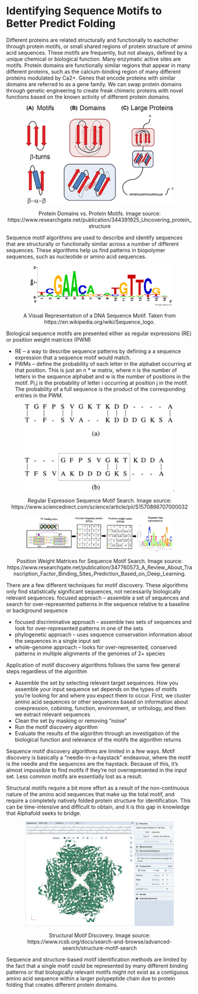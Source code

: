 # Identifying Sequence Motifs to Better Predict Folding  
Different proteins are related structurally and functionally to eachother through protein motifs, or small shared regions of protein structure of amino acid sequences. These motifs are frequently, but not always, defined by a unique chemical or biological function. Many enzymatic active sites are motifs. Protein domains are functionally similar regions that appear in many different proteins, such as the calcium-binding region of many different proteins modulated by Ca2+. Genes that encode proteins with similar domains are referred to as a gene family. We can swap protein domains through genetic engineering to create freak chimeric proteins with novel functions based on the known activity of different protein domains.
<p align="center">  
  <img src="./docs/assets/Domains-Motifs.jpeg" alt="Protein Domains vs Motifs" width="400"/>      
</p">
<p align="center">
  Protein Domains vs. Protein Motifs. Image source: https://www.researchgate.net/publication/344391925_Uncovering_protein_structure


Sequence motif algorithms are used to describe and identify sequences that are structurally or functionally similar across a number of different sequences. These algorithms help us find patterns in biopolymer sequences, such as nucleotide or amino acid sequences.  
<p align="center">   
  <img src="./docs/assets/sequence-motifs.png" alt="A Visual Representation of a DNA Sequence Motif" width="400"/>

<p align="center">
  A Visual Representation of a DNA Sequence Motif. Taken from https://en.wikipedia.org/wiki/Sequence_logo.  
</p> 

Biological sequence motifs are presented either as regular expressions (RE) or position weight matrices (PWM)
- RE – a way to describe sequence patterns by defining a a sequence expression that a sequence motif would match. 
- PWMs – define the probability of each letter in the alphabet occurring at that position. This is just an n * w matrix, where n is the number of letters in the sequence alphabet and w is the number of positions in the motif. Pi,j is the probability of letter i occurring at position j in the motif. The probability of a full sequence is the product of the corresponding entries in the PWM. 
<p align="center">  
  <img src="./docs/assets/regex.gif" alt="Regular Expression Sequence Motif Search" width="400"/>. 

<p align="center">
  Regular Expression Sequence Motif Search. Image source: https://www.sciencedirect.com/science/article/pii/S1570866707000032
</p>
<p align="center">
  <img src="./docs/assets/pwm.jpeg" alt="Position Weight Matrices for Sequence Motif Search" width="400"/>
</p>
<p align="center">
  Position Weight Matrices for Sequence Motif Search. Image source: https://www.researchgate.net/publication/347760573_A_Review_About_Transcription_Factor_Binding_Sites_Prediction_Based_on_Deep_Learning.  
</p>

There are a few different techniques for motif discovery. These algorithms only find statistically significant sequences, not necessarily biologically relevant sequences. 
focused approach – assemble a set of sequences and search for over-represented patterns in the sequence relative to a baseline or background sequence 
- focused discriminative approach – assemble two sets of sequences and look for over-represented patterns in one of the sets
- phylogenetic approach – uses sequence conservation information about the sequences in a single input set
- whole-genome approach – looks for over-represented, conserved patterns in multiple alignments of the genomes of 2+ species 

Application of motif discovery algorithms follows the same few general steps regardless of the algorithm
- Assemble the set by selecting relevant target sequences. How you assemble your input sequence set depends on the types of motifs you’re looking for and where you expect them to occur. First, we cluster amino acid sequences or other sequences based on information about coexpression, cobining, function, environment, or orthology, and then we extract relevant sequences
- Clean the set by masking or removing “noise”
- Run the motif discovery algorithm
- Evaluate the results of the algorithm through an investigation of the biological function and relevance of the motifs the algorithm returns

Sequence motif discovery algorithms are limited in a few ways. Motif discovery is basically a “needle-in-a-haystack” endeavour, where the motif is the needle and the sequences are the haystack. Because of this, it’s almost impossible to find motifs if they’re not overrepresented in the input set. Less common motifs are essentially lost as a result. 

Structural motifs require a bit more effort as a result of the non-continuous nature of the amino acid sequences that make up the total motif, and require a completely natively folded protein structure for identification. This can be time-intensive and difficult to obtain, and it is this gap in knowledge that Alphafold seeks to bridge. 

<p align="center">
  <img src="./docs/assets/structure-motif.png" alt="Structural Motif Discovery" width="400"/>  
</p>
<p align="center">
  Structural Motif Discovery. Image source: https://www.rcsb.org/docs/search-and-browse/advanced-search/structure-motif-search 
</p>  


Sequence and structure-based motif identification methods are limited by the fact that a single motif could be represented by many different binding patterns or that biologically relevant motifs might not exist as a contiguous amino acid sequence within a larger polypeptide chain due to protein folding that creates different protein domains. 

